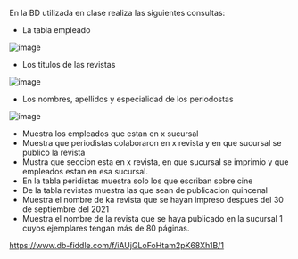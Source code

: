 En la BD utilizada en clase realiza las siguientes consultas:

* La tabla empleado

![image](https://user-images.githubusercontent.com/103066682/170726826-35052a52-af6d-4566-838d-fa23990657b3.png)


* Los titulos de las revistas

![image](https://user-images.githubusercontent.com/103066682/170727254-d852c39b-6df3-4286-8a90-5529eb87d8f4.png)

* Los nombres, apellidos y especialidad de los periodostas

![image](https://user-images.githubusercontent.com/103066682/170728712-7dafb092-6769-438a-ad18-0b3d3ec9008f.png)

* Muestra los empleados que estan en x sucursal
* Muestra que periodistas colaboraron en x revista y en que sucursal se publico la revista
* Mustra que seccion esta en x revista, en que sucursal se imprimio y que empleados estan en esa sucursal.
* En la tabla peridistas muestra solo los que escriban sobre cine
* De la tabla revistas muestra las que sean de publicacion quincenal
* Muestra el nombre de ka revista que se hayan impreso despues del 30 de septiembre del 2021
* Muestra el nombre de la revista que se haya publicado en la sucursal 1 cuyos ejemplares tengan más de 80 páginas.

https://www.db-fiddle.com/f/iAUjGLoFoHtam2pK68Xh1B/1
